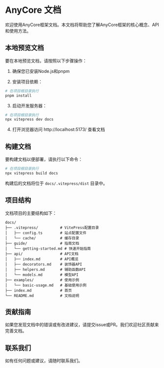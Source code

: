 # AnyCore 文档

欢迎使用AnyCore框架文档。本文档将帮助您了解AnyCore框架的核心概念、API和使用方法。

## 本地预览文档

要在本地预览文档，请按照以下步骤操作：

1. 确保您已安装Node.js和pnpm

2. 安装项目依赖：

```bash
# 在项目根目录执行
pnpm install
```

3. 启动开发服务器：

```bash
# 在项目根目录执行
npx vitepress dev docs
```

4. 打开浏览器访问 http://localhost:5173/ 查看文档

## 构建文档

要构建文档以便部署，请执行以下命令：

```bash
# 在项目根目录执行
npx vitepress build docs
```

构建后的文档将位于 `docs/.vitepress/dist` 目录中。

## 项目结构

文档项目的主要结构如下：

```
docs/
├── .vitepress/          # VitePress配置目录
│   ├── config.ts        # 站点配置文件
│   └── cache/           # 缓存目录
├── guide/               # 指南文档
│   └── getting-started.md # 快速开始指南
├── api/                 # API文档
│   ├── index.md         # API概览
│   ├── decorators.md    # 装饰器API
│   ├── helpers.md       # 辅助函数API
│   └── models.md        # 模型API
├── examples/            # 使用示例
│   └── basic-usage.md   # 基础使用示例
├── index.md             # 首页
└── README.md            # 文档说明
```

## 贡献指南

如果您发现文档中的错误或有改进建议，请提交issue或PR。我们欢迎社区贡献来完善文档。

## 联系我们
如有任何问题或建议，请随时联系我们。
